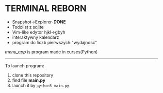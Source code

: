 <h1>TERMINAL REBORN</h1>
<ul>
    <li>Snapshot->Explorer-<b>DONE</b></li>
    <li>Todolist z sqlite</li>
    <li>Vim-like edytor hjkl->gbyh</li>
    <li>interaktywny kalendarz</li>
    <li>program do liczb pierwszych "wydajnosc"</li>
</ul>
<i>menu_app</i> is program made in curses(Python)
<hr/>
To launch program:<ol>
    <li>clone this repository</li>
    <li>find file <b>main.py</b></li>
    <li>launch it by <code>python3 main.py</code></li>
</ol>
